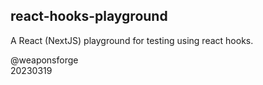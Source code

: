 ## react-hooks-playground

A React (NextJS) playground for testing using react hooks.

@weaponsforge<br>
20230319
